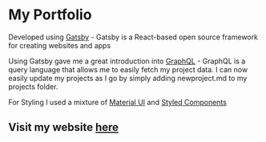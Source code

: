 # My Portfolio

Developed using [Gatsby](https://www.gatsbyjs.com/) - Gatsby is a React-based open source framework for creating websites and apps

Using Gatsby gave me a great introduction into [GraphQL](https://graphql.org/) - GraphQL is a query language that allows me to easily fetch my project data. I can now easily update my projects as I go by simply adding newproject.md to my projects folder. 


For Styling I used a mixture of [Material UI](https://material-ui.com/) and [Styled Components](https://styled-components.com/)

## Visit my website [here](https://www.willgrace.dev/)